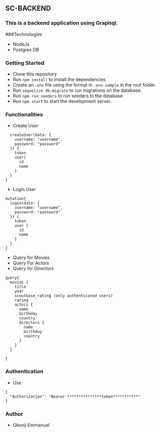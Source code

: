 ## SC-BACKEND

### This is a backend application using Graphql.

###Technologies
- NodeJs
- Postgres DB

### Getting Started
- Clone this repository
- Run `npm install` to install the dependencies
- Create an `.env` file using the format in  `.env.sample` in the root folder.
- Run  ` sequelize db:migrate ` to run migrations on the database.
- Run  `npm run seeders` to run seeders to the database.
- Run  `npm start` to start the development server.




### Functionalities
- Create User
```mutation {
  createUser(data: {
    username: "username",
    password: "password"
  }) {
    token
    user{
      id
      name
    }
  }
}
```

- Login User
```
mutation{
  login(data: {
    username: "username",
    password: "password"
  }) {
    token
    user {
      id
      name
    }
  }
}
```
- Query for Movies
- Query For Actors
- Query for Directors
```
query{
  movies {
    title
    year
    scoutbase_rating (only authenticated users)
    rating
    actors {
      name
      birthday
      country
      directors {
        name
        birthday
        country
      }
    }
  }

}
```
### Authentication
- Use
```
{
  "Authorization": "Bearer ***************token***********"
}

```

### Author
- Okonji Emmanuel
